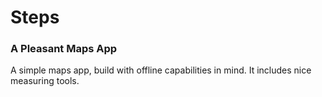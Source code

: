 # Steps
### A Pleasant Maps App

A simple maps app, build with offline capabilities in mind. It includes nice measuring tools.

